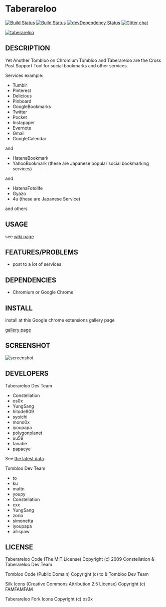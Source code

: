 # Taberareloo

[![Build Status](https://travis-ci.org/taberareloo/taberareloo.svg?branch=master)](https://travis-ci.org/taberareloo/taberareloo)
[![Build Status](https://drone.io/github.com/taberareloo/taberareloo/status.png)](https://drone.io/github.com/taberareloo/taberareloo/latest)
[![devDependency Status](https://david-dm.org/taberareloo/taberareloo/dev-status.svg)](https://david-dm.org/taberareloo/taberareloo#info=devDependencies)
[![Gitter chat](https://badges.gitter.im/taberareloo/taberareloo.png)](https://gitter.im/taberareloo/taberareloo)

[![taberareloo](https://raw.github.com/taberareloo/taberareloo/master/src/skin/fork64.png)](https://github.com/taberareloo/taberareloo)

## DESCRIPTION

Yet Another Tombloo on Chromium
Tombloo and Taberareloo are the Cross Post Support Tool for social bookmarks and other services.

Services example:

+  Tumblr
+  Pinterest
+  Delicious
+  Pinboard
+  GoogleBookmarks
+  Twitter
+  Pocket
+  Instapaper
+  Evernote
+  Gmail
+  GoogleCalendar

and

+  HatenaBookmark
+  YahooBookmark (these are Japanese popular social bookmarking services)

and

+  HatenaFotolife
+  Gyazo
+  4u (these are Japanese Service)

and others

## USAGE

see [wiki page](https://github.com/taberareloo/taberareloo/wiki/)

## FEATURES/PROBLEMS

+ post to a lot of services

## DEPENDENCIES

+ Chromium or Google Chrome

## INSTALL

install at this Google chrome extensions gallery page

[gallery page](https://chrome.google.com/webstore/detail/ldcnohnnlpgglecmkldelbmiokgmikno)

## SCREENSHOT

![screenshot](http://farm5.static.flickr.com/4030/4230713294_14aa84791f_o.png)

## DEVELOPERS

Taberareloo Dev Team

+ Constellation
+ os0x
+ YungSang
+ hitode909
+ syoichi
+ mono0x
+ iyoupapa
+ polygonplanet
+ uu59
+ tanabe
+ papaeye

See [the latest data](https://github.com/taberareloo/taberareloo/graphs/contributors).

Tombloo Dev Team

+ to
+ ku
+ mattn
+ youpy
+ Constellation
+ cxx
+ YungSang
+ zorio
+ simonetta
+ iyoupapa
+ ailispaw

## LICENSE

Taberareloo Code
(The MIT License)
Copyright (c) 2009 Constellation & Taberareloo Dev Team

Tombloo Code
(Public Domain)
Copyright (c) to & Tombloo Dev Team

Silk Icons
(Creative Commons Attribution 2.5 License)
Copyright (c) FAMFAMFAM

Taberareloo Fork Icons
Copyright (c) os0x
